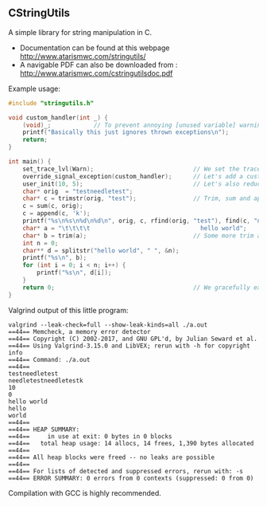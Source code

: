 ## CStringUtils

A simple library for string manipulation in C.

* Documentation can be found at this webpage http://www.atarismwc.com/stringutils/
* A navigable PDF can also be downloaded from : http://www.atarismwc.com/cstringutilsdoc.pdf

Example usage:
```c
#include "stringutils.h"

void custom_handler(int _) {
    (void)_;            // To prevent annoying [unused variable] warnings.
    printf("Basically this just ignores thrown exceptions\n");
    return;
}

int main() {
    set_trace_lvl(Warn);                            // We set the trace level
    override_signal_exception(custom_handler);      // Let's add a custom error handler, why not
    user_init(10, 5);                               // Let's also reduce the memory footprint (not required)
    char* orig  = "testneedletest";
    char* c = trimstr(orig, "test");                // Trim, sum and append
    c = sum(c, orig);
    c = append(c, 'k');
    printf("%s\n%s\n%d\n%d\n", orig, c, rfind(orig, "test"), find(c, "needle"));
    char* a = "\t\t\t\t                               hello world";     
    char* b = trim(a);                              // Some more trim and split.
    int n = 0;
    char** d = splitstr("hello world", " ", &n);
    printf("%s\n", b);
    for (int i = 0; i < n; i++) {
        printf("%s\n", d[i]);
    }
    return 0;                                       // We gracefully exit without worrying about memory leaks.
}
```
Valgrind output of this little program:
```
valgrind --leak-check=full --show-leak-kinds=all ./a.out
==44== Memcheck, a memory error detector
==44== Copyright (C) 2002-2017, and GNU GPL'd, by Julian Seward et al.
==44== Using Valgrind-3.15.0 and LibVEX; rerun with -h for copyright info
==44== Command: ./a.out
==44==
testneedletest
needletestneedletestk
10
0
hello world
hello
world
==44==
==44== HEAP SUMMARY:
==44==     in use at exit: 0 bytes in 0 blocks
==44==   total heap usage: 14 allocs, 14 frees, 1,390 bytes allocated
==44==
==44== All heap blocks were freed -- no leaks are possible
==44==
==44== For lists of detected and suppressed errors, rerun with: -s
==44== ERROR SUMMARY: 0 errors from 0 contexts (suppressed: 0 from 0)
```
Compilation with GCC is highly recommended.